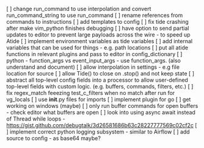 [ ] change run_command to use interpolation and convert run_command_string to use run_command
[ ] rename references from commands to instructions
[ ] add templates to config
[ ] fix tide crashing after make vim_python finishes debugging
[ ] have option to send partial updates to editor to prevent large payloads across the wire - to speed up Atide
[ ] implement environment variables as tide variables
[ ] add internal variables that can be used for things - e.g. path locations
[ ] put all atide functions in relevant plugins and pass to editor in config_dictionary
[ ] python - function_args vs event_input_args - use function_args.  (also understand and document)
[ ] allow interpolation in settings - e.g file location for source
[ ] allow Tide() to close on .stop() and not keep state
[ ] abstract all top-level config fields into a processor to allow user-defined top-level fields with custom logic. (e.g. buffers, commands, filters, etc.)
[ ] fix regex_match feeezing test_c_filters when no match after run for vg_locals
[ ] use __init__.py files for imports
[ ] implement plugin for go
[ ] get working on windows (maybe)
[ ] only run buffer commands for open buffers - check editor what buffers are open
[ ] look into using async await instead of Thread while loops - https://gist.github.com/debugtalk/3d26581686b63c28227777569c02cf2c
[ ] implement correct python logging subsystem - similar to Airflow
[ ] add source to config - as base64 maybe?
